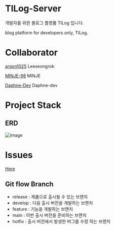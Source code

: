 # TILog-Server

개발자를 위한 블로그 플랫폼 TILog 입니다.

blog platform for developers only, TILog.

# Collaborator

[argon1025](https://github.com/argon1025) Leeseongrok

[MINJE-98](https://github.com/MINJE-98) MINJE

[Daphne-Dev](https://github.com/Daphne-dev) Daphne-dev

# Project Stack
## ERD
![image](https://user-images.githubusercontent.com/55491354/129714087-95a8cb3d-cb80-4a5e-92dc-ac60219d84c3.png)


# Issues

[Here](https://github.com/argon1025/TILog-server/issues)

## Git flow Branch

-   release : 제품으로 출시될 수 있는 브랜치
-   develop : 다음 출시 버전을 개발하는 브랜치
-   feature : 기능을 개발하는 브랜치
-   main : 이번 출시 버전을 준비하는 브랜치
-   hotfix : 출시 버전에서 발생한 버그를 수정 하는 브랜치
